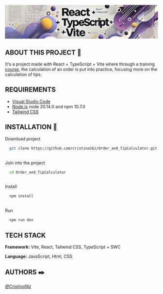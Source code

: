 <img src="BannerReadme.jpg"/>

## ABOUT THIS PROJECT 🚀

It's a project made with React + TypeScript + Vite where through a training [course](https://www.udemy.com/course/react-de-principiante-a-experto-creando-mas-de-10-aplicaciones/),
the calculation of an order is put into practice, focusing more on the calculation of tips.


## REQUIREMENTS

- [Visual Studio Code](https://code.visualstudio.com/)
- [Node.js](https://nodejs.org/en) node 20.14.0 and npm 10.7.0
- [Tailwind CSS](https://tailwindcss.com/docs/guides/vite)


## INSTALLATION 🔧
Download project

```bash
  git clone https://github.com/cristina16z/Order_and_TipCalculator.git
```
\
Join into the project
```bash
  cd Order_and_TipCalculator
```
\
Install
```bash
  npm install
```
\
Run
```bash
  npm run dev
```


## TECH STACK
**Framework:** Vite, React, Tailwind CSS, TypeScript + SWC

**Language:** JavaScript, Html, CSS


## AUTHORS ✒️
*[@Cristina16z](https://github.com/cristina16z)*